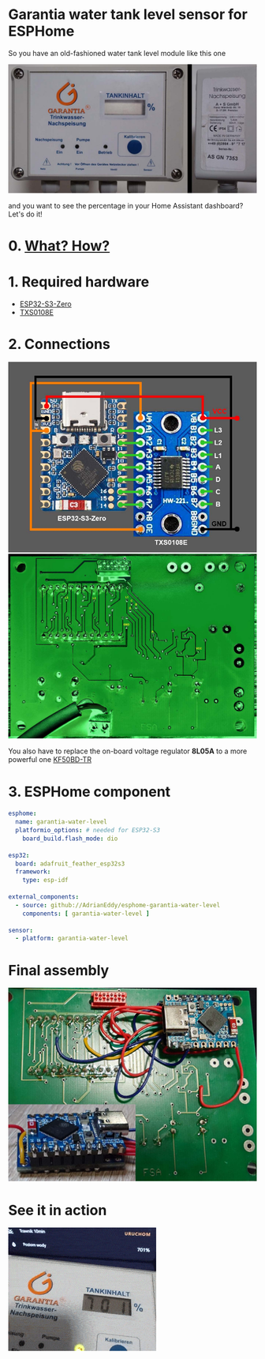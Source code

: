 # Garantia water tank level sensor for ESPHome

So you have an old-fashioned water tank level module like this one

![garantia](media/garantia.jpg)

and you want to see the percentage in your Home Assistant dashboard? Let's do it!

# 0. [What? How?](HOW.md)

# 1. Required hardware
- [ESP32-S3-Zero](https://www.waveshare.com/esp32-s3-zero.htm)
- [TXS0108E](https://aliexpress.com/i/4001172918547.html)

# 2. Connections

![boards](media/boards.jpg)
![connection](media/connection.jpg)

You also have to replace the on-board voltage regulator **8L05A** to a more powerful one [KF50BD-TR](https://www.st.com/resource/en/datasheet/kfxx.pdf)

# 3. ESPHome component

```yaml
esphome:
  name: garantia-water-level
  platformio_options: # needed for ESP32-S3
    board_build.flash_mode: dio

esp32:
  board: adafruit_feather_esp32s3
  framework:
    type: esp-idf

external_components:
  - source: github://AdrianEddy/esphome-garantia-water-level
    components: [ garantia-water-level ]

sensor:
  - platform: garantia-water-level
```

# Final assembly

![final assembly](media/final_assembly.jpg)

# See it in action

![final](media/final.gif)
